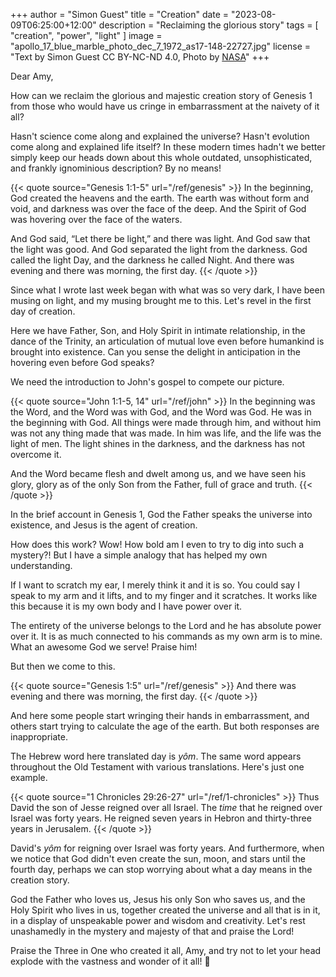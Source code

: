 +++
author = "Simon Guest"
title = "Creation"
date = "2023-08-09T06:25:00+12:00"
description = "Reclaiming the glorious story"
tags = [ "creation", "power", "light" ]
image = "apollo_17_blue_marble_photo_dec_7_1972_as17-148-22727.jpg"
license = "Text by Simon Guest CC BY-NC-ND 4.0, Photo by [NASA](https://www.nasa.gov/image-feature/apollo-17-astronauts-capture-iconic-blue-marble-50-years-ago)"
+++

Dear Amy,

How can we reclaim the glorious and majestic creation story of Genesis 1 from those who would have us cringe in embarrassment at the naivety of it all?

Hasn't science come along and explained the universe? Hasn't evolution come along and explained life itself? In these modern times hadn't we better simply keep our heads down about this whole outdated, unsophisticated, and frankly ignominious description? By no means!

{{< quote source="Genesis 1:1-5" url="/ref/genesis" >}}
In the beginning, God created the heavens and the earth. The earth was without form and void, and darkness was over the face of the deep. And the Spirit of God was hovering over the face of the waters.

And God said, “Let there be light,” and there was light. And God saw that the light was good. And God separated the light from the darkness. God called the light Day, and the darkness he called Night. And there was evening and there was morning, the first day.
{{< /quote >}}

Since what I wrote last week began with what was so very dark, I have been musing on light, and my musing brought me to this. Let's revel in the first day of creation.

Here we have Father, Son, and Holy Spirit in intimate relationship, in the dance of the Trinity, an articulation of mutual love even before humankind is brought into existence. Can you sense the delight in anticipation in the hovering even before God speaks?

We need the introduction to John's gospel to compete our picture.

{{< quote source="John 1:1-5, 14" url="/ref/john" >}}
In the beginning was the Word, and the Word was with God, and the Word was God. He was in the beginning with God. All things were made through him, and without him was not any thing made that was made. In him was life, and the life was the light of men. The light shines in the darkness, and the darkness has not overcome it.

And the Word became flesh and dwelt among us, and we have seen his glory, glory as of the only Son from the Father, full of grace and truth.
{{< /quote >}}

In the brief account in Genesis 1, God the Father speaks the universe into existence, and Jesus is the agent of creation.

How does this work? Wow! How bold am I even to try to dig into such a mystery?! But I have a simple analogy that has helped my own understanding.

If I want to scratch my ear, I merely think it and it is so. You could say I speak to my arm and it lifts, and to my finger and it scratches. It works like this because it is my own body and I have power over it.

The entirety of the universe belongs to the Lord and he has absolute power over it. It is as much connected to his commands as my own arm is to mine. What an awesome God we serve! Praise him!

But then we come to this.

{{< quote source="Genesis 1:5" url="/ref/genesis" >}}
And there was evening and there was morning, the first day.
{{< /quote >}}

And here some people start wringing their hands in embarrassment, and others start trying to calculate the age of the earth. But both responses are inappropriate.

The Hebrew word here translated day is _yôm_. The same word appears throughout the Old Testament with various translations. Here's just one example.

{{< quote source="1 Chronicles 29:26-27" url="/ref/1-chronicles" >}}
Thus David the son of Jesse reigned over all Israel. The _time_ that he reigned over Israel was forty years. He reigned seven years in Hebron and thirty-three years in Jerusalem.
{{< /quote >}}

David's _yôm_ for reigning over Israel was forty years. And furthermore, when we notice that God didn't even create the sun, moon, and stars until the fourth day, perhaps we can stop worrying about what a day means in the creation story.

God the Father who loves us, Jesus his only Son who saves us, and the Holy Spirit who lives in us, together created the universe and all that is in it, in a display of unspeakable power and wisdom and creativity. Let's rest unashamedly in the mystery and majesty of that and praise the Lord!

Praise the Three in One who created it all, Amy, and try not to let your head explode with the vastness and wonder of it all! 🙏
